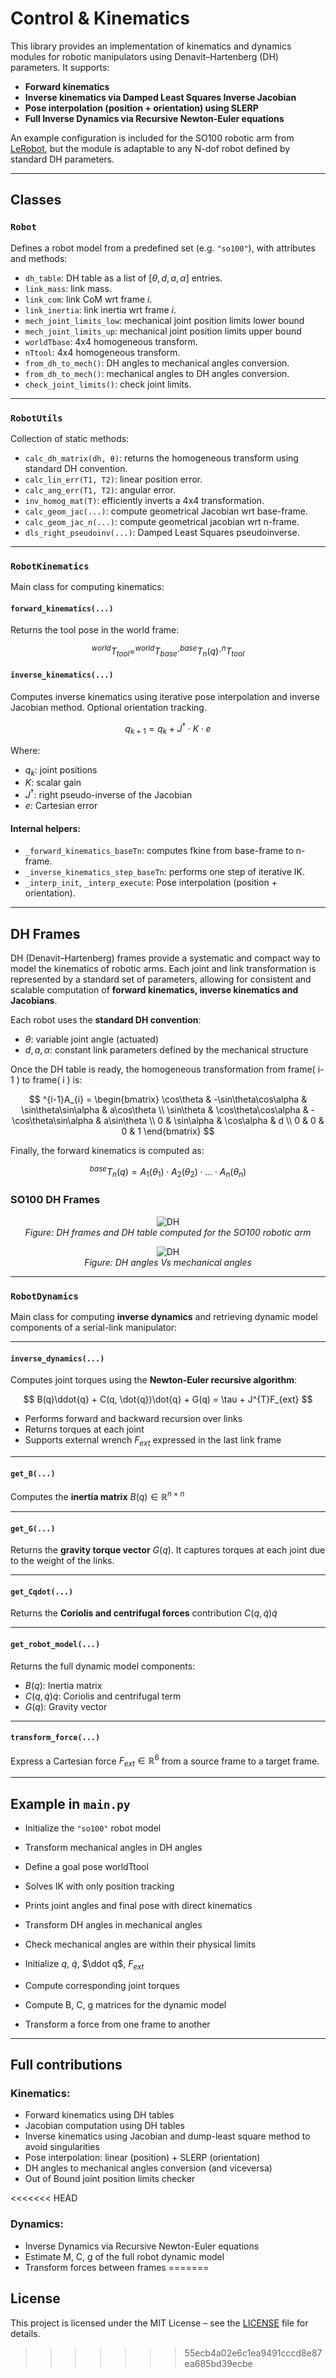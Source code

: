 # Control & Kinematics

This library provides an implementation of kinematics and dynamics modules for robotic manipulators using Denavit–Hartenberg (DH) parameters. It supports:

- **Forward kinematics**
- **Inverse kinematics via Damped Least Squares Inverse Jacobian**
- **Pose interpolation (position + orientation) using SLERP**
- **Full Inverse Dynamics via Recursive Newton-Euler equations**

An example configuration is included for the SO100 robotic arm from [LeRobot](https://github.com/huggingface/lerobot), but the module is adaptable to any N-dof robot defined by standard DH parameters.

---

## Classes

### `Robot`
Defines a robot model from a predefined set (e.g. `"so100"`), with attributes and methods:

- `dh_table`: DH table as a list of $[ \theta, d, a, \alpha ]$ entries.
- `link_mass`: link mass.
- `link_com`: link CoM wrt frame $i$.
- `link_inertia`: link inertia wrt frame $i$.
- `mech_joint_limits_low`: mechanical joint position limits lower bound
- `mech_joint_limits_up`: mechanical joint position limits upper bound
- `worldTbase`: 4x4 homogeneous transform.
- `nTtool`: 4x4 homogeneous transform.
- `from_dh_to_mech()`: DH angles to mechanical angles conversion.
- `from_dh_to_mech()`: mechanical angles to DH angles conversion.
- `check_joint_limits()`: check joint limits.

---

### `RobotUtils`
Collection of static methods:
- `calc_dh_matrix(dh, θ)`: returns the homogeneous transform using standard DH convention.
- `calc_lin_err(T1, T2)`: linear position error.
- `calc_ang_err(T1, T2)`: angular error.
- `inv_homog_mat(T)`: efficiently inverts a 4x4 transformation.
- `calc_geom_jac(...)`: compute geometrical Jacobian wrt base-frame.
- `calc_geom_jac_n(...)`: compute geometrical jacobian wrt n-frame.
- `dls_right_pseudoinv(...)`: Damped Least Squares pseudoinverse.

---

### `RobotKinematics`

Main class for computing kinematics:

#### `forward_kinematics(...)`

Returns the tool pose in the world frame:

$$
^{world}T_{tool} = ^{world}T_{base} \cdot ^{base}T_n(q) \cdot ^nT_{tool}
$$

#### `inverse_kinematics(...)`
Computes inverse kinematics using iterative pose interpolation and inverse Jacobian method. Optional orientation tracking.

$$
q_{k+1} = q_k + J^{\dagger} \cdot K \cdot e
$$

Where:

- $q_k$: joint positions
- $K$: scalar gain
- $J^{\dagger}$: right pseudo-inverse of the Jacobian
- $e$: Cartesian error

#### Internal helpers:

- `_forward_kinematics_baseTn`: computes fkine from base-frame to n-frame.
- `_inverse_kinematics_step_baseTn`: performs one step of iterative IK.
- `_interp_init`, `_interp_execute`: Pose interpolation (position + orientation).

---

## DH Frames

DH (Denavit–Hartenberg) frames provide a systematic and compact way to model the kinematics of robotic arms. Each joint and link transformation is represented by a standard set of parameters, allowing for consistent and scalable computation of **forward kinematics, inverse kinematics and Jacobians**.

Each robot uses the **standard DH convention**:

- $\theta$: variable joint angle (actuated)
- $d, a, \alpha$: constant link parameters defined by the mechanical structure

Once the DH table is ready, the homogeneous transformation from frame( i-1 ) to frame( i ) is:

$$
^{i-1}A_{i} =
\begin{bmatrix}
\cos\theta & -\sin\theta\cos\alpha & \sin\theta\sin\alpha & a\cos\theta \\
\sin\theta & \cos\theta\cos\alpha & -\cos\theta\sin\alpha & a\sin\theta \\
0 & \sin\alpha & \cos\alpha & d \\
0 & 0 & 0 & 1
\end{bmatrix}
$$

Finally, the forward kinematics is computed as:

$$
^{base}T_{n}(q) = A_1(\theta_1) \cdot A_2(\theta_2) \cdot \dots \cdot A_n(\theta_n)
$$

### SO100 DH Frames

<p align="center">
  <img src="./images/dh1.png" alt="DH"/><br>
  <em>Figure: DH frames and DH table computed for the SO100 robotic arm</em>
</p>

<p align="center">
  <img src="./images/dh2.png" alt="DH"/><br>
  <em>Figure: DH angles Vs mechanical angles</em>
</p>

---

### `RobotDynamics`

Main class for computing **inverse dynamics** and retrieving dynamic model components of a serial-link manipulator:

---

#### `inverse_dynamics(...)`

Computes joint torques using the **Newton-Euler recursive algorithm**:

$$
B(q)\ddot{q} + C(q, \dot{q})\dot{q} + G(q) = \tau + J^{T}F_{ext}
$$

- Performs forward and backward recursion over links
- Returns torques at each joint
- Supports external wrench $F_{ext}$ expressed in the last link frame

---

#### `get_B(...)`

Computes the **inertia matrix** $B(q) \in \mathbb{R}^{n \times n}$

---

#### `get_G(...)`

Returns the **gravity torque vector** $G(q)$. It captures torques at each joint due to the weight of the links.

---

#### `get_Cqdot(...)`

Returns the **Coriolis and centrifugal forces** contribution $C(q, \dot{q})\dot{q}$


---

#### `get_robot_model(...)`

Returns the full dynamic model components:

- $B(q)$: Inertia matrix  
- $C(q, \dot{q})\dot{q}$: Coriolis and centrifugal term  
- $G(q)$: Gravity vector

---

#### `transform_force(...)`

Express a Cartesian force $F_{ext} \in \mathbb{R}^6$ from a source frame to a target frame.

---

## Example in `main.py`

- Initialize the `"so100"` robot model
- Transform mechanical angles in DH angles
- Define a goal pose worldTtool
- Solves IK with only position tracking
- Prints joint angles and final pose with direct kinematics
- Transform DH angles in mechanical angles
- Check mechanical angles are within their physical limits

- Initialize $q$, $\dot q$, $\ddot q$, $F_{ext}$
- Compute corresponding joint torques
- Compute B, C, g matrices for the dynamic model
- Transform a force from one frame to another

---

## Full contributions

### Kinematics:

- Forward kinematics using DH tables
- Jacobian computation using DH tables
- Inverse kinematics using Jacobian and dump-least square method to avoid singularities
- Pose interpolation: linear (position) + SLERP (orientation)
- DH angles to mechanical angles conversion (and viceversa)
- Out of Bound joint position limits checker

<<<<<<< HEAD
### Dynamics:

- Inverse Dynamics via Recursive Newton-Euler equations
- Estimate M, C, g of the full robot dynamic model
- Transform forces between frames
=======
## License

This project is licensed under the MIT License – see the [LICENSE](https://github.com/Argo-Robot/kinematics/blob/main/LICENSE) file for details.
>>>>>>> 55ecb4a02e6c1ea9491cccd8e87ea685bd39ecbe
